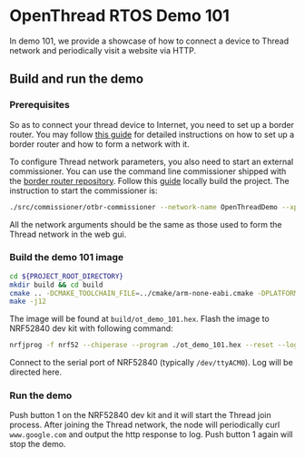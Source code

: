 # OpenThread RTOS Demo 101

In demo 101, we provide a showcase of how to connect a device to Thread network and periodically visit a website via HTTP.

## Build and run the demo

### Prerequisites

So as to connect your thread device to Internet, you need to set up a border router. You may follow [this guide](https://openthread.io/guides/border-router/docker) for detailed instructions on how to set up a border router and how to form a network with it.

To configure Thread network parameters, you also need to start an external commissioner. You can use the command line commissioner shipped with the [border router repository](https://github.com/openthread/borderrouter). Follow this [guide](https://openthread.io/guides/border-router/build) locally build the project. The instruction to start the commissioner is:

```sh
./src/commissioner/otbr-commissioner --network-name OpenThreadDemo --xpanid 1111111122222222 --network-password 123456 --joiner-pskd ABCDEF --agent-host 127.0.0.1 --agent-port 49191 --allow-all --debug-level 7
```

All the network arguments should be the same as those used to form the Thread network in the web gui.

### Build the demo 101 image

```sh
cd ${PROJECT_ROOT_DIRECTORY}
mkdir build && cd build
cmake .. -DCMAKE_TOOLCHAIN_FILE=../cmake/arm-none-eabi.cmake -DPLATFORM_NAME=nrf52
make -j12
```

The image will be found at `build/ot_demo_101.hex`. Flash the image to NRF52840 dev kit with following command:

```sh
nrfjprog -f nrf52 --chiperase --program ./ot_demo_101.hex --reset --log
```

Connect to the serial port of NRF52840 (typically `/dev/ttyACM0`). Log will be directed here.

### Run the demo

Push button 1 on the NRF52840 dev kit and it will start the Thread join process. After joining the Thread network, the node will periodically curl `www.google.com` and output the http response to log. Push button 1 again will stop the demo.
